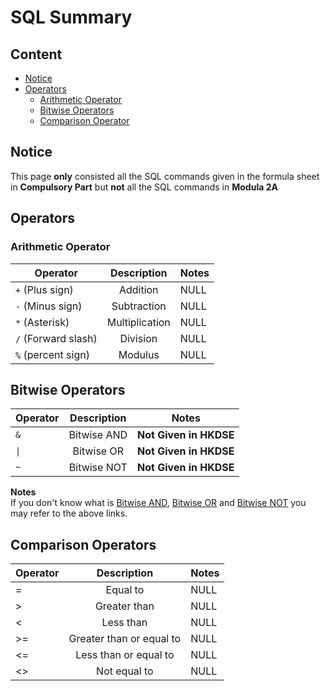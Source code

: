 # SQL Summary

## Content

* [Notice](#Notice)
* [Operators](#Operators)
    - [Arithmetic Operator](#Arithmetic-Operator)
    - [Bitwise Operators](#Bitwise-Operators)
    - [Comparison Operator](#Comparison-Operator)

## Notice 

This page **only** consisted all the SQL commands given in the formula sheet in **Compulsory Part** but **not** all the SQL commands in **Modula 2A** 

## Operators

### Arithmetic Operator

| Operator            |  Description   | Notes |
|---------------------|:--------------:|-------|
| `+` (Plus sign)     |    Addition    | NULL  |
| `-` (Minus sign)    |  Subtraction   | NULL  |
| `*` (Asterisk)      | Multiplication | NULL  |
| `/` (Forward slash) |    Division    | NULL  |
| `%` (percent sign)  |    Modulus     | NULL  |

## Bitwise Operators

| Operator | Description | Notes                  |
|----------|:-----------:|------------------------|
| `&`      | Bitwise AND | **Not Given in HKDSE** |
| `\|`      | Bitwise OR  | **Not Given in HKDSE** |
| `~`      | Bitwise NOT | **Not Given in HKDSE** |

**Notes**\
If you don't know what is [Bitwise AND](https://en.wikipedia.org/wiki/Bitwise_operation#AND), [Bitwise OR](https://en.wikipedia.org/wiki/Bitwise_operation#OR) and [Bitwise NOT](https://en.wikipedia.org/wiki/Bitwise_operation#NOT) you may refer to the above links.

## Comparison Operators

| Operator |       Description        | Notes |
|----------|:------------------------:|-------|
| =        |         Equal to         | NULL  |
| >        |       Greater than       | NULL  |
| <        |        Less than         | NULL  |
| >=       | Greater than or equal to | NULL  |
| <=       |  Less than or equal to   | NULL  |
| <>       |       Not equal to       | NULL  |
